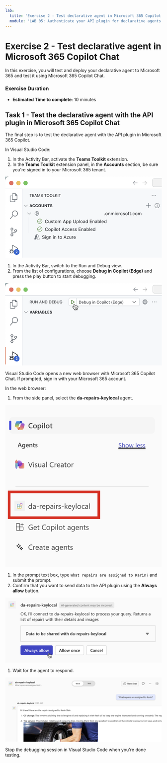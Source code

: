 ```yaml
---
lab:
  title: 'Exercise 2 - Test declarative agent in Microsoft 365 Copilot Chat'
  module: 'LAB 05: Authenticate your API plugin for declarative agents with secured APIs'
---
```


# Exercise 2 - Test declarative agent in Microsoft 365 Copilot Chat

In this exercise, you will test and deploy your declarative agent to Microsoft 365 and test it using Microsoft 365 Copilot Chat.

### Exercise Duration

- **Estimated Time to complete**: 10 minutes

## Task 1 - Test the declarative agent with the API plugin in Microsoft 365 Copilot Chat

The final step is to test the declarative agent with the API plugin in Microsoft 365 Copilot.

In Visual Studio Code:

1. In the Activity Bar, activate the **Teams Toolkit** extension.
1. In the **Teams Toolkit** extension panel, in the **Accounts** section, be sure you're signed in to your Microsoft 365 tenant.

  ![Screenshot of Teams Toolkit showing the status of the connection to Microsoft 365.](../media/LAB_05/3-teams-toolkit-account.png)

1. In the Activity Bar, switch to the Run and Debug view.
1. From the list of configurations, choose **Debug in Copilot (Edge)** and press the play button to start debugging.

  ![Screenshot of the debug option in Visual Studio Code.](../media/LAB_05/3-vs-code-debug.png)

  Visual Studio Code opens a new web browser with Microsoft 365 Copilot Chat. If prompted, sign in with your Microsoft 365 account.

In the web browser:

1. From the side panel, select the **da-repairs-keylocal** agent.

  ![Screenshot of the custom agent displayed in Microsoft 365 Copilot.](../media/LAB_05/3-copilot-agent-sidebar.png)

1. In the prompt text box, type `What repairs are assigned to Karin?` and submit the prompt.
1. Confirm that you want to send data to the API plugin using the **Always allow** button.

  ![Screenshot of the prompt to allow sending data to the API.](../media/LAB_05/3-allow-data.png)

1. Wait for the agent to respond.

  ![Screenshot of the response of the custom agent to the user's prompt.](../media/LAB_05/3-copilot-response.png)

Stop the debugging session in Visual Studio Code when you're done testing.